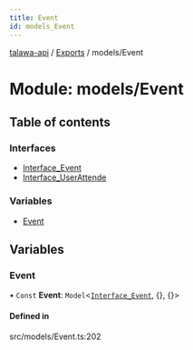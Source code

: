 ```yaml
---
title: Event
id: models_Event
---
```

[talawa-api](../README.md) / [Exports](../modules.md) / models/Event

# Module: models/Event

## Table of contents

### Interfaces

- [Interface\_Event](../interfaces/models_Event.Interface_Event.md)
- [Interface\_UserAttende](../interfaces/models_Event.Interface_UserAttende.md)

### Variables

- [Event](models_Event.md#event)

## Variables

### Event

• `Const` **Event**: `Model`<[`Interface_Event`](../interfaces/models_Event.Interface_Event.md), {}, {}\>

#### Defined in

src/models/Event.ts:202
